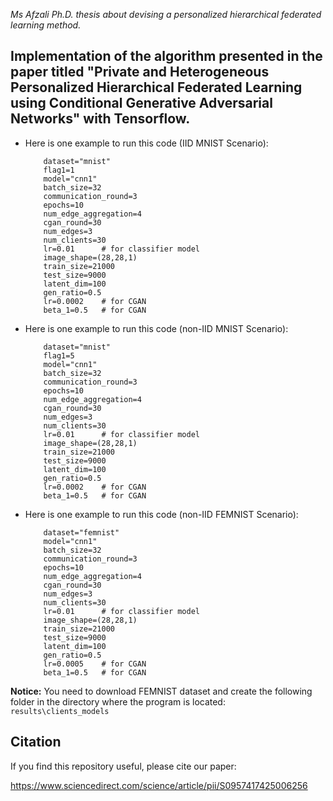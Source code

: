 *Ms Afzali Ph.D. thesis about devising a personalized hierarchical federated learning method.*

Implementation of the algorithm presented in the paper titled "Private and Heterogeneous Personalized Hierarchical Federated Learning using Conditional Generative Adversarial Networks" with Tensorflow.
--
* Here is one example to run this code (IID MNIST Scenario):

          dataset="mnist"
          flag1=1
          model="cnn1"  
          batch_size=32
          communication_round=3          
          epochs=10                         
          num_edge_aggregation=4
          cgan_round=30
          num_edges=3   
          num_clients=30 
          lr=0.01      # for classifier model 
          image_shape=(28,28,1)
          train_size=21000
          test_size=9000
          latent_dim=100
          gen_ratio=0.5
          lr=0.0002    # for CGAN
          beta_1=0.5   # for CGAN

* Here is one example to run this code (non-IID MNIST Scenario):

          dataset="mnist"
          flag1=5
          model="cnn1"  
          batch_size=32
          communication_round=3          
          epochs=10                         
          num_edge_aggregation=4
          cgan_round=30
          num_edges=3   
          num_clients=30 
          lr=0.01      # for classifier model 
          image_shape=(28,28,1)
          train_size=21000
          test_size=9000
          latent_dim=100
          gen_ratio=0.5
          lr=0.0002    # for CGAN
          beta_1=0.5   # for CGAN

* Here is one example to run this code (non-IID FEMNIST Scenario):

          dataset="femnist"
          model="cnn1"  
          batch_size=32
          communication_round=3          
          epochs=10                         
          num_edge_aggregation=4
          cgan_round=30
          num_edges=3   
          num_clients=30 
          lr=0.01      # for classifier model 
          image_shape=(28,28,1)
          train_size=21000
          test_size=9000
          latent_dim=100
          gen_ratio=0.5
          lr=0.0005    # for CGAN
          beta_1=0.5   # for CGAN

**Notice:**
        You need to download FEMNIST dataset and create the following folder in the directory where the program is located: `results\clients_models`
        
Citation
--
If you find this repository useful, please cite our paper:
        
https://www.sciencedirect.com/science/article/pii/S0957417425006256

